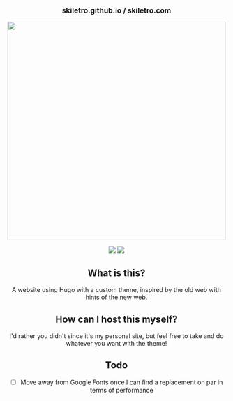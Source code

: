 <div align=center>
<h3>
  skiletro.github.io / skiletro.com
</h3>
</h2><img src="https://raw.githubusercontent.com/catppuccin/catppuccin/main/assets/palette/macchiato.png" width="500" />
<p></p>
  <img src="https://img.shields.io/github/stars/skiletro/skiletro.github.io?color=f5c2e7&labelColor=303446&style=for-the-badge&logo=starship&logoColor=f5c2e7">
  <img src="https://img.shields.io/github/repo-size/skiletro/skiletro.github.io?color=fab387&labelColor=303446&style=for-the-badge&logo=github&logoColor=fab387">
<p></p>

## What is this?
A website using Hugo with a custom theme, inspired by the old web with hints of the new web.

## How can I host this myself?
I'd rather you didn't since it's my personal site, but feel free to take and do whatever you want with the theme!

## Todo
- [ ] Move away from Google Fonts once I can find a replacement on par in terms of performance